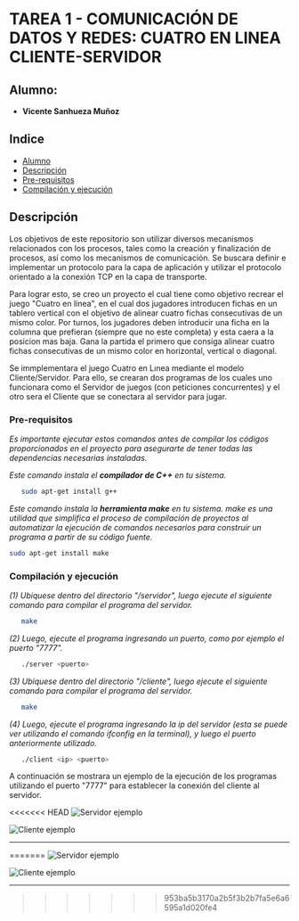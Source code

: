 # TAREA 1 - COMUNICACIÓN DE DATOS Y REDES: CUATRO EN LINEA CLIENTE-SERVIDOR

## Alumno:

* **Vicente Sanhueza Muñoz**


## Indice

* [Alumno](#alumno)
* [Descripción](#descripción)
* [Pre-requisitos](#pre-requisitos)
* [Compilación y ejecución](#compilación-y-ejecución)

## Descripción

Los objetivos de este repositorio son utilizar diversos mecanismos relacionados con los procesos, tales como la creación y finalización de procesos, así como los mecanismos de comunicación. Se buscara definir e implementar un protocolo para la capa de aplicación y utilizar el protocolo orientado a la conexión TCP en la capa de transporte. 

Para lograr esto, se creo un proyecto el cual tiene como objetivo recrear el juego "Cuatro en línea", en el cual dos jugadores introducen fichas en un tablero vertical con el objetivo de alinear cuatro fichas consecutivas de un mismo color. Por turnos, los jugadores deben introducir una ficha en la columna que prefieran (siempre que no este completa) y esta caera a la posicion mas baja. Gana la partida el primero que consiga alinear cuatro fichas consecutivas de un mismo color en horizontal, vertical o diagonal. 

Se immplementara el juego Cuatro en Lınea mediante el modelo Cliente/Servidor. Para ello, se crearan dos programas de los cuales uno funcionara como el Servidor de juegos (con peticiones concurrentes) y el otro sera el Cliente que se conectara al servidor para jugar.

### Pre-requisitos

_Es importante ejecutar estos comandos antes de compilar los códigos proporcionados en el proyecto para asegurarte de tener todas las dependencias necesarias instaladas._


_Este comando instala el **compilador de C++** en tu sistema._

```bash
   sudo apt-get install g++
   ```

_Este comando instala la **herramienta make** en tu sistema. make es una utilidad que simplifica el proceso de compilación de proyectos al automatizar la ejecución de comandos necesarios para construir un programa a partir de su código fuente._

   ```bash
   sudo apt-get install make
   ```

### Compilación y ejecución

_(1) Ubiquese dentro del directorio "/servidor", luego ejecute el siguiente comando para compilar el programa del servidor._

```bash
   make
   ```

_(2) Luego, ejecute el programa ingresando un puerto, como por ejemplo el puerto "7777"._

```bash
   ./server <puerto>
   ```
_(3) Ubiquese dentro del directorio "/cliente", luego ejecute el siguiente comando para compilar el programa del servidor._

```bash
   make
   ```

_(4) Luego, ejecute el programa ingresando la ip del servidor (esta se puede ver utilizando el comando ifconfig en la terminal), y luego el puerto anteriormente utilizado._

```bash
   ./client <ip> <puerto>
   ```

A continuación se mostrara un ejemplo de la ejecución de los programas utilizando el puerto "7777" para establecer la conexión del cliente al servidor.

<<<<<<< HEAD
![Servidor ejemplo](https://imgur.com/EkzPmI6)

![Cliente ejemplo](https://imgur.com/mxmZod7)

---
=======
![Servidor ejemplo](https://imgur.com/EkzPmI6.png)

![Cliente ejemplo](https://imgur.com/mxmZod7.png)

---
>>>>>>> 953ba5b3170a2b5f3b2b7fa5e6a6595a1d020fe4
